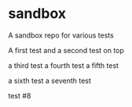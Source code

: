 # sandbox
A sandbox repo for various tests

A first test
and a second test on top

a third test
a fourth test
a fifth test

a sixth test
a seventh test

test #8
